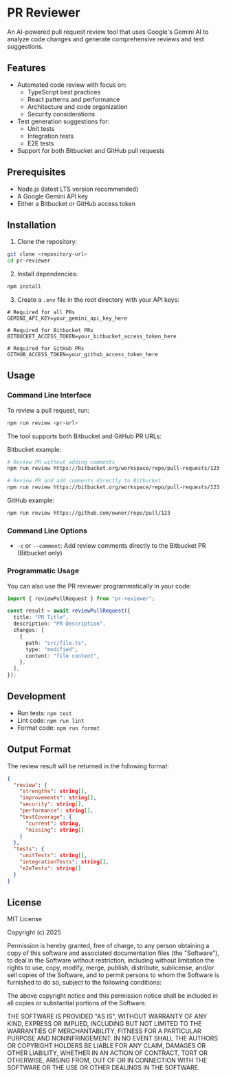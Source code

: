 # PR Reviewer

An AI-powered pull request review tool that uses Google's Gemini AI to analyze code changes and generate comprehensive reviews and test suggestions.

## Features

- Automated code review with focus on:
  - TypeScript best practices
  - React patterns and performance
  - Architecture and code organization
  - Security considerations
- Test generation suggestions for:
  - Unit tests
  - Integration tests
  - E2E tests
- Support for both Bitbucket and GitHub pull requests

## Prerequisites

- Node.js (latest LTS version recommended)
- A Google Gemini API key
- Either a Bitbucket or GitHub access token

## Installation

1. Clone the repository:

```bash
git clone <repository-url>
cd pr-reviewer
```

2. Install dependencies:

```bash
npm install
```

3. Create a `.env` file in the root directory with your API keys:

```
# Required for all PRs
GEMINI_API_KEY=your_gemini_api_key_here

# Required for Bitbucket PRs
BITBUCKET_ACCESS_TOKEN=your_bitbucket_access_token_here

# Required for GitHub PRs
GITHUB_ACCESS_TOKEN=your_github_access_token_here
```

## Usage

### Command Line Interface

To review a pull request, run:

```bash
npm run review <pr-url>
```

The tool supports both Bitbucket and GitHub PR URLs:

Bitbucket example:

```bash
# Review PR without adding comments
npm run review https://bitbucket.org/workspace/repo/pull-requests/123

# Review PR and add comments directly to Bitbucket
npm run review https://bitbucket.org/workspace/repo/pull-requests/123 -- -c
```

GitHub example:

```bash
npm run review https://github.com/owner/repo/pull/123
```

### Command Line Options

- `-c` or `--comment`: Add review comments directly to the Bitbucket PR (Bitbucket only)

### Programmatic Usage

You can also use the PR reviewer programmatically in your code:

```typescript
import { reviewPullRequest } from "pr-reviewer";

const result = await reviewPullRequest({
  title: "PR Title",
  description: "PR Description",
  changes: [
    {
      path: "src/file.ts",
      type: "modified",
      content: "file content",
    },
  ],
});
```

## Development

- Run tests: `npm test`
- Lint code: `npm run lint`
- Format code: `npm run format`

## Output Format

The review result will be returned in the following format:

```json
{
  "review": {
    "strengths": string[],
    "improvements": string[],
    "security": string[],
    "performance": string[],
    "testCoverage": {
      "current": string,
      "missing": string[]
    }
  },
  "tests": {
    "unitTests": string[],
    "integrationTests": string[],
    "e2eTests": string[]
  }
}
```

## License

MIT License

Copyright (c) 2025

Permission is hereby granted, free of charge, to any person obtaining a copy
of this software and associated documentation files (the "Software"), to deal
in the Software without restriction, including without limitation the rights
to use, copy, modify, merge, publish, distribute, sublicense, and/or sell
copies of the Software, and to permit persons to whom the Software is
furnished to do so, subject to the following conditions:

The above copyright notice and this permission notice shall be included in all
copies or substantial portions of the Software.

THE SOFTWARE IS PROVIDED "AS IS", WITHOUT WARRANTY OF ANY KIND, EXPRESS OR
IMPLIED, INCLUDING BUT NOT LIMITED TO THE WARRANTIES OF MERCHANTABILITY,
FITNESS FOR A PARTICULAR PURPOSE AND NONINFRINGEMENT. IN NO EVENT SHALL THE
AUTHORS OR COPYRIGHT HOLDERS BE LIABLE FOR ANY CLAIM, DAMAGES OR OTHER
LIABILITY, WHETHER IN AN ACTION OF CONTRACT, TORT OR OTHERWISE, ARISING FROM,
OUT OF OR IN CONNECTION WITH THE SOFTWARE OR THE USE OR OTHER DEALINGS IN THE
SOFTWARE.
